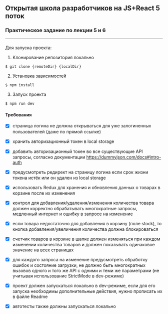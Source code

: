 ## Открытая школа разработчиков на JS+React 5 поток

### Практическое задание по лекции 5 и 6
---
####

Для запуска проекта:

1. Клонирование репозитория локально
```
$ git clone {remoteDir} {localDir}
```
2. Установка зависимостей
```
$ npm install
```
3. Запуск проекта
```
$ npm run dev
```


#### Требования

- [x] страница логина не должна открываться для уже залогиненных пользователей (даже по прямой ссылке)

- [x] хранить авторизационный токен в local storage

- [x] добавить авторизационный токен во все существующие API запросы, согласно документации https://dummyjson.com/docs#intro-auth

- [x] предусмотреть редирект на страницу логина если срок жизни токена истёк или он удален из local storage

- [x] использовать Redux для хранения и обновления данных о товарах в корзине после их изменения

- [x] контрол для добавления/удаления/изменения количества товара должен корректно обрабатывать многократные запросы, медленный интернет и ошибку в запросе на изменение

- [x] если товара недостаточно для добавления в корзину (поле stock), то кнопка добавления/увеличения количества должна блокироваться

- [x] счетчик товаров в корзине в шапке должен изменяться при каждом изменении количества товаров и должен показывать одинаковое значение на всех страницах

- [x] для каждого запроса на изменение предусмотреть обработку ошибок и состояние загрузки, не должно быть многократных вызовов одного и того же API с одними и теми же параметрами (не учитывая использование StrictMode в dev-режиме)

- [x] проект должен запускаться локально в dev-режиме, если для его запуска необходимы дополнительные действия, нужно прописать их в файле Readme

- [x] автотесты также должны запускаться локально